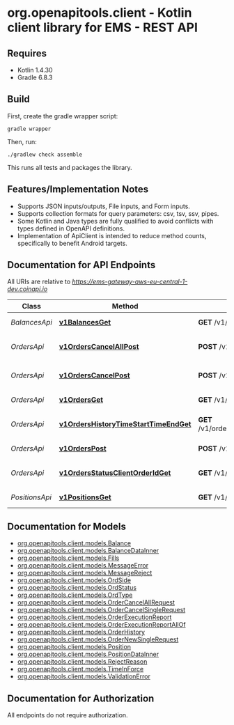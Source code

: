 # org.openapitools.client - Kotlin client library for EMS - REST API

## Requires

* Kotlin 1.4.30
* Gradle 6.8.3

## Build

First, create the gradle wrapper script:

```
gradle wrapper
```

Then, run:

```
./gradlew check assemble
```

This runs all tests and packages the library.

## Features/Implementation Notes

* Supports JSON inputs/outputs, File inputs, and Form inputs.
* Supports collection formats for query parameters: csv, tsv, ssv, pipes.
* Some Kotlin and Java types are fully qualified to avoid conflicts with types defined in OpenAPI definitions.
* Implementation of ApiClient is intended to reduce method counts, specifically to benefit Android targets.

<a name="documentation-for-api-endpoints"></a>
## Documentation for API Endpoints

All URIs are relative to *https://ems-gateway-aws-eu-central-1-dev.coinapi.io*

Class | Method | HTTP request | Description
------------ | ------------- | ------------- | -------------
*BalancesApi* | [**v1BalancesGet**](docs/BalancesApi.md#v1balancesget) | **GET** /v1/balances | Get balances
*OrdersApi* | [**v1OrdersCancelAllPost**](docs/OrdersApi.md#v1orderscancelallpost) | **POST** /v1/orders/cancel/all | Cancel all orders request
*OrdersApi* | [**v1OrdersCancelPost**](docs/OrdersApi.md#v1orderscancelpost) | **POST** /v1/orders/cancel | Cancel order request
*OrdersApi* | [**v1OrdersGet**](docs/OrdersApi.md#v1ordersget) | **GET** /v1/orders | Get open orders
*OrdersApi* | [**v1OrdersHistoryTimeStartTimeEndGet**](docs/OrdersApi.md#v1ordershistorytimestarttimeendget) | **GET** /v1/orders/history/{time_start}/{time_end} | History of order changes
*OrdersApi* | [**v1OrdersPost**](docs/OrdersApi.md#v1orderspost) | **POST** /v1/orders | Send new order
*OrdersApi* | [**v1OrdersStatusClientOrderIdGet**](docs/OrdersApi.md#v1ordersstatusclientorderidget) | **GET** /v1/orders/status/{client_order_id} | Get order execution report
*PositionsApi* | [**v1PositionsGet**](docs/PositionsApi.md#v1positionsget) | **GET** /v1/positions | Get open positions


<a name="documentation-for-models"></a>
## Documentation for Models

 - [org.openapitools.client.models.Balance](docs/Balance.md)
 - [org.openapitools.client.models.BalanceDataInner](docs/BalanceDataInner.md)
 - [org.openapitools.client.models.Fills](docs/Fills.md)
 - [org.openapitools.client.models.MessageError](docs/MessageError.md)
 - [org.openapitools.client.models.MessageReject](docs/MessageReject.md)
 - [org.openapitools.client.models.OrdSide](docs/OrdSide.md)
 - [org.openapitools.client.models.OrdStatus](docs/OrdStatus.md)
 - [org.openapitools.client.models.OrdType](docs/OrdType.md)
 - [org.openapitools.client.models.OrderCancelAllRequest](docs/OrderCancelAllRequest.md)
 - [org.openapitools.client.models.OrderCancelSingleRequest](docs/OrderCancelSingleRequest.md)
 - [org.openapitools.client.models.OrderExecutionReport](docs/OrderExecutionReport.md)
 - [org.openapitools.client.models.OrderExecutionReportAllOf](docs/OrderExecutionReportAllOf.md)
 - [org.openapitools.client.models.OrderHistory](docs/OrderHistory.md)
 - [org.openapitools.client.models.OrderNewSingleRequest](docs/OrderNewSingleRequest.md)
 - [org.openapitools.client.models.Position](docs/Position.md)
 - [org.openapitools.client.models.PositionDataInner](docs/PositionDataInner.md)
 - [org.openapitools.client.models.RejectReason](docs/RejectReason.md)
 - [org.openapitools.client.models.TimeInForce](docs/TimeInForce.md)
 - [org.openapitools.client.models.ValidationError](docs/ValidationError.md)


<a name="documentation-for-authorization"></a>
## Documentation for Authorization

All endpoints do not require authorization.
